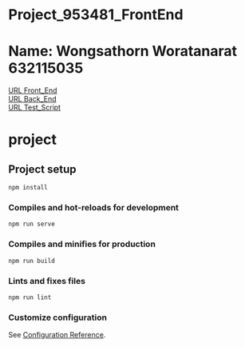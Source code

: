 # Project_953481_FrontEnd
# Name: Wongsathorn Woratanarat 632115035 
[URL Front_End](https://github.com/Wongsathorn632115035/Project_953481_Frontend) <br>
[URL Back_End](https://github.com/Wongsathorn632115035/Project_953481_Backend)<br>
[URL Test_Script](https://github.com/Wongsathorn632115035/Project_953481_Test_Script)


# project

## Project setup
```
npm install
```

### Compiles and hot-reloads for development
```
npm run serve
```

### Compiles and minifies for production
```
npm run build
```

### Lints and fixes files
```
npm run lint
```

### Customize configuration
See [Configuration Reference](https://cli.vuejs.org/config/).
